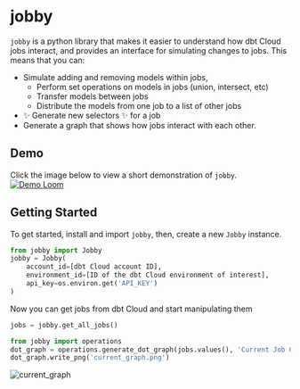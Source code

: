 # jobby
`jobby` is a python library that makes it easier to understand how dbt Cloud jobs interact, and provides an interface for simulating changes to jobs.
This means that you can:
- Simulate adding and removing models within jobs,
  - Perform set operations on models in jobs (union, intersect, etc)
  - Transfer models between jobs
  - Distribute the models from one job to a list of other jobs
- :sparkles: Generate new selectors :sparkles: for a job
- Generate a graph that shows how jobs interact with each other.

## Demo
Click the image below to view a short demonstration of `jobby`.
[![Demo Loom](https://cdn.loom.com/sessions/thumbnails/1317aa1c009d40deb40740d21a1bf347-1665062843441-with-play.gif)](https://www.loom.com/share/1317aa1c009d40deb40740d21a1bf347)

## Getting Started

To get started, install and import `jobby`, then, create a new `Jobby` instance.

```python
from jobby import Jobby
jobby = Jobby(
    account_id=[dbt Cloud account ID], 
    environment_id=[ID of the dbt Cloud environment of interest], 
    api_key=os.environ.get('API_KEY')
)
```

Now you can get jobs from dbt Cloud and start manipulating them

```python
jobs = jobby.get_all_jobs()
```

```python
from jobby import operations
dot_graph = operations.generate_dot_graph(jobs.values(), 'Current Job Graph')
dot_graph.write_png('current_graph.png')
```

![current_graph](https://user-images.githubusercontent.com/3269450/194369824-5f2ba5ca-43b6-47b4-9c57-340f1af1e031.png)

